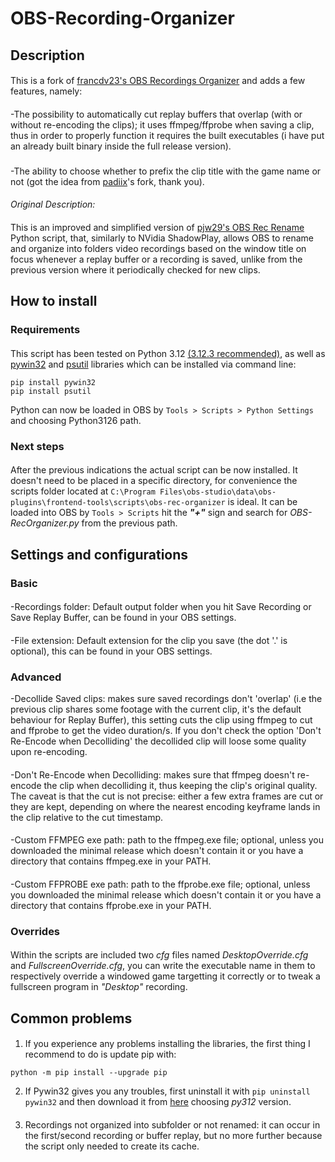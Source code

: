 # OBS-Recording-Organizer
## Description
####
This is a fork of [francdv23's OBS Recordings Organizer](https://github.com/francdv23/OBS-Recordings-Organizer) and adds a few features, namely:
####
-The possibility to automatically cut replay buffers that overlap (with or without re-encoding the clips); it uses ffmpeg/ffprobe when saving a clip, thus in order to properly function it requires the built executables (i have put an already built binary inside the full release version).
### 
-The ability to choose whether to prefix the clip title with the game name or not (got the idea from [padiix](https://github.com/padiix/OBS-Recordings-Organizer)'s fork, thank you).
#### 
*Original Description:*
#### 
This is an improved and simplified version of [pjw29's OBS Rec Rename](https://github.com/pjw29/obs-rec-rename) Python script, that, similarly to NVidia ShadowPlay, allows OBS to rename and organize into folders video recordings based on the window title on focus whenever a replay buffer or a recording is saved, unlike from the previous version where it periodically checked for new clips.
## How to install
### Requirements
#### 
This script has been tested on Python 3.12 [(3.12.3 recommended)](https://www.python.org/downloads/release/python-3123/), as well as [pywin32](https://pypi.org/project/pywin32/) and [psutil](https://pypi.org/project/psutil/) libraries which can be installed via command line:
```
pip install pywin32
pip install psutil
```
Python can now be loaded in OBS by `Tools > Scripts > Python Settings` and choosing Python3126 path.
### Next steps
#### 
After the previous indications the actual script can be now installed. It doesn't need to be placed in a specific directory, for convenience the scripts folder located at `C:\Program Files\obs-studio\data\obs-plugins\frontend-tools\scripts\obs-rec-organizer` is ideal. It can be loaded into OBS by `Tools > Scripts` hit the *__"+"__* sign and search for _OBS-RecOrganizer.py_ from the previous path.
## Settings and configurations
### Basic
#### 
-Recordings folder: Default output folder when you hit Save Recording or Save Replay Buffer, can be found in your OBS settings.
#### 
-File extension: Default extension for the clip you save (the dot '.' is optional), this can be found in your OBS settings.
### Advanced
-Decollide Saved clips: makes sure saved recordings don't 'overlap' (i.e the previous clip shares some footage with the current clip, it's the default behaviour for Replay Buffer), this setting cuts the clip using ffmpeg to cut and ffprobe to get the video duration/s. If you don't check the option 'Don't Re-Encode when Decolliding' the decollided clip will loose some quality upon re-encoding.
#### 
-Don't Re-Encode when Decolliding: makes sure that ffmpeg doesn't re-encode the clip when decolliding it, thus keeping the clip's original quality. The caveat is that the cut is not precise: either a few extra frames are cut or they are kept, depending on where the nearest encoding keyframe lands in the clip relative to the cut timestamp.
#### 
-Custom FFMPEG exe path: path to the ffmpeg.exe file; optional, unless you downloaded the minimal release which doesn't contain it or you have a directory that contains ffmpeg.exe in your PATH.
#### 
-Custom FFPROBE exe path: path to the ffprobe.exe file; optional, unless you downloaded the minimal release which doesn't contain it or you have a directory that contains ffprobe.exe in your PATH.
#### 
### Overrides
#### 
Within the scripts are included two *cfg* files named *DesktopOverride.cfg* and *FullscreenOverride.cfg*, you can write the executable name in them to respectively override a windowed game targetting it correctly or to tweak a fullscreen program in *"Desktop"* recording.
## Common problems
#### 
1) If you experience any problems installing the libraries, the first thing I recommend to do is update pip with: 
```
python -m pip install --upgrade pip
```
2) If Pywin32 gives you any troubles, first uninstall it with ```pip uninstall pywin32``` and then download it from [here](https://github.com/mhammond/pywin32/releases/tag/b306) choosing *py312* version.
####
3) Recordings not organized into subfolder or not renamed: it can occur in the first/second recording or buffer replay, but no more further because the script only needed to create its cache.
